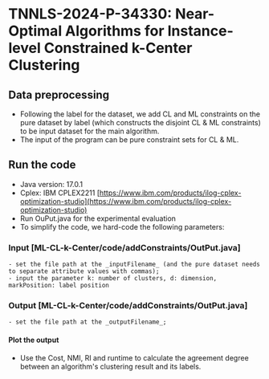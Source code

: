 # TNNLS-2024-P-34330: Near-Optimal Algorithms for Instance-level Constrained k-Center Clustering 

  ## Data preprocessing 

  - Following the label for the dataset, we add CL and ML constraints on the pure dataset by label (which constructs the disjoint CL & ML constraints) to be input dataset for the main algorithm.
  - The input of the program can be pure constraint sets for CL & ML.

  ## Run the code 

  - Java version: 17.0.1
  - Cplex: IBM CPLEX2211 [https://www.ibm.com/products/ilog-cplex-optimization-studio](https://www.ibm.com/products/ilog-cplex-optimization-studio)
  - Run OuPut.java for the experimental evaluation
  - To simplify the code, we hard-code the following parameters: 

   ### Input [ML-CL-k-Center/code/addConstraints/OutPut.java]

    - set the file path at the _inputFilename_ (and the pure dataset needs to separate attribute values with commas);
    - input the parameter k: number of clusters, d: dimension, markPosition: label position

  ### Output [ML-CL-k-Center/code/addConstraints/OutPut.java]

    - set the file path at the _outputFilename_;

  #### Plot the output

  - Use the Cost, NMI, RI and runtime to calculate the agreement degree between an algorithm's clustering result and its labels. 
